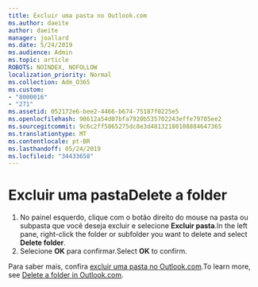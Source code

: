 ```yaml
---
title: Excluir uma pasta no Outlook.com
ms.author: daeite
author: daeite
manager: joallard
ms.date: 5/24/2019
ms.audience: Admin
ms.topic: article
ROBOTS: NOINDEX, NOFOLLOW
localization_priority: Normal
ms.collection: Adm_O365
ms.custom:
- "8000016"
- "271"
ms.assetid: 052172e6-bee2-4466-b674-75187f0225e5
ms.openlocfilehash: 98612a54d07bfa7920b535702243effe79705ee2
ms.sourcegitcommit: 9c6c2ff5865275dc8e3d48132180108884647365
ms.translationtype: MT
ms.contentlocale: pt-BR
ms.lasthandoff: 05/24/2019
ms.locfileid: "34433658"
---
```

# <a name="delete-a-folder"></a><span data-ttu-id="86843-102">Excluir uma pasta</span><span class="sxs-lookup"><span data-stu-id="86843-102">Delete a folder</span></span>

1. <span data-ttu-id="86843-103">No painel esquerdo, clique com o botão direito do mouse na pasta ou subpasta que você deseja excluir e selecione **Excluir pasta**.</span><span class="sxs-lookup"><span data-stu-id="86843-103">In the left pane, right-click the folder or subfolder you want to delete and select **Delete folder**.</span></span>
2. <span data-ttu-id="86843-104">Selecione **OK** para confirmar.</span><span class="sxs-lookup"><span data-stu-id="86843-104">Select **OK** to confirm.</span></span>

<span data-ttu-id="86843-105">Para saber mais, confira [excluir uma pasta no Outlook.com](https://go.microsoft.com/fwlink/p/?linkid=873134).</span><span class="sxs-lookup"><span data-stu-id="86843-105">To learn more, see [Delete a folder in Outlook.com](https://go.microsoft.com/fwlink/p/?linkid=873134).</span></span>